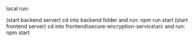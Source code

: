 local run:

(start backend server) cd into backend folder and run: npm run start
(start frontend server) cd into frontend\secure-encryption-service\src and run: npm start
